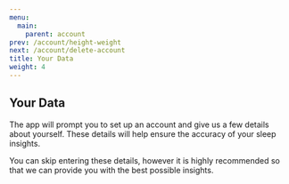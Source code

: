 ```yaml
---
menu:
  main:
    parent: account
prev: /account/height-weight
next: /account/delete-account
title: Your Data
weight: 4
---
```


## Your Data

The app will prompt you to set up an account and give us a few details about yourself. These details will help ensure the accuracy of your sleep insights. 

You can skip entering these details, however it is highly recommended so that we can provide you with the best possible insights. 


